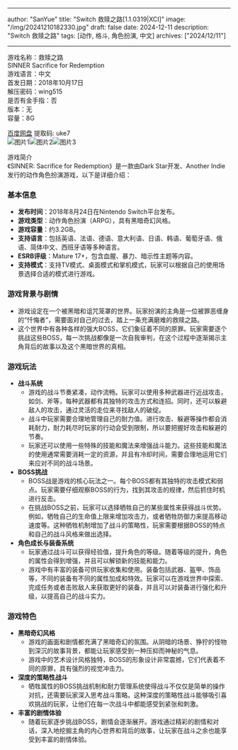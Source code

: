 
---
author: "SanYue"
title: "Switch 救赎之路[1.1.0319|XCI]"
image: "/img/20241210182330.jpg"
draft: false
date: 2024-12-11
description: "Switch 救赎之路"
tags: [动作, 格斗, 角色扮演, 中文]
archives: ["2024/12/11"]

---

游戏名称：救赎之路   
SINNER Sacrifice for Redemption    
游戏语言：中文  
首发日期：2018年10月17日  
解压密码：wing515  
是否有金手指：否  
版本：无   
容量：8G

[百度网盘](https://pan.baidu.com/s/1umJPOCCTnGHgZylwr5e6uQ) 提取码: uke7  
![图片1](/img/f81cac.jpg)![图片2](/img/2cc71a.jpg)![图片3](/img/d4e15.jpg)  

游戏简介  
《SINNER: Sacrifice for Redemption》是一款由Dark Star开发、Another Indie发行的动作角色扮演游戏，以下是详细介绍：

### 基本信息
- **发布时间**：2018年8月24日在Nintendo Switch平台发布。
- **游戏类型**：动作角色扮演（ARPG），具有黑暗奇幻风格。
- **游戏容量**：约3.2GB。
- **支持语言**：包括英语、法语、德语、意大利语、日语、韩语、葡萄牙语、俄语、简体中文、西班牙语等多种语言。
- **ESRB评级**：Mature 17+，包含血腥、暴力、暗示性主题等内容。
- **支持模式**：支持TV模式、桌面模式和掌机模式，玩家可以根据自己的使用场景选择合适的模式进行游戏。

### 游戏背景与剧情
- 游戏设定在一个被黑暗和诅咒笼罩的世界。玩家扮演的主角是一位被罪恶缠身的“忏悔者”，需要面对自己的过去，踏上一条充满磨难的救赎之路。
- 这个世界中有各种各样的强大BOSS，它们象征着不同的原罪。玩家需要逐个挑战这些BOSS，每一次挑战都像是一次自我审判，在这个过程中逐渐揭示主角背后的故事以及这个黑暗世界的真相。

### 游戏玩法
- **战斗系统**
    - 游戏的战斗节奏紧凑，动作流畅。玩家可以使用多种武器进行近战攻击，如剑、斧等，每种武器都有其独特的攻击方式和连招。同时，还可以躲避敌人的攻击，通过灵活的走位来寻找敌人的破绽。
    - 战斗中玩家需要合理地管理自己的耐力值。进行攻击、躲避等操作都会消耗耐力，耐力耗尽时玩家的行动会受到限制，所以要把握好攻击和躲避的节奏。
    - 玩家还可以使用一些特殊的技能和魔法来增强战斗能力。这些技能和魔法的使用通常需要消耗一定的资源，并且有冷却时间，需要合理地运用它们来应对不同的战斗场景。
- **BOSS挑战**
    - BOSS战是游戏的核心玩法之一。每个BOSS都有其独特的攻击模式和弱点。玩家需要仔细观察BOSS的行为，找到其攻击的规律，然后抓住时机进行反击。
    - 在挑战BOSS之前，玩家可以选择牺牲自己的某些属性来获得战斗优势。例如，牺牲自己的生命值上限来增加攻击力，或者牺牲防御力来提高移动速度等。这种牺牲机制增加了战斗的策略性，玩家需要根据BOSS的特点和自己的战斗风格来做出选择。
- **角色成长与装备系统**
    - 玩家通过战斗可以获得经验值，提升角色的等级。随着等级的提升，角色的属性会得到增强，并且可以解锁新的技能和能力。
    - 游戏中有丰富的装备可供玩家收集和使用。装备包括武器、盔甲、饰品等，不同的装备有不同的属性加成和特效。玩家可以在游戏世界中探索、完成任务或者击败敌人来获取更好的装备，并且可以对装备进行强化和升级，以提高自己的战斗实力。

### 游戏特色
- **黑暗奇幻风格**
    - 游戏的画面和剧情都充满了黑暗奇幻的氛围。从阴暗的场景、狰狞的怪物到深沉的故事背景，都能让玩家感受到一种压抑而神秘的气息。
    - 游戏中的艺术设计风格独特，BOSS的形象设计非常震撼，它们代表着不同的原罪，具有强烈的视觉冲击力。
- **深度的策略性战斗**
    - 牺牲属性的BOSS挑战机制和耐力管理系统使得战斗不仅仅是简单的操作对抗，还需要玩家深入思考战斗策略。这种深度的策略性战斗能够吸引喜欢挑战的玩家，让他们在每一次战斗中都能感受到紧张和刺激。
- **丰富的剧情体验**
    - 随着玩家逐步挑战BOSS，剧情会逐渐展开。游戏通过精彩的剧情和对话，深入地挖掘主角的内心世界和背后的故事，让玩家在战斗之余也能享受到丰富的剧情体验。
